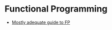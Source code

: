 # Functional Programming

+ [Mostly adequate guide to FP](https://drboolean.gitbooks.io/mostly-adequate-guide/content/)
